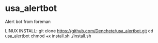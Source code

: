 # usa_alertbot
Alert bot from foreman

LINUX INSTALL:
git clone https://github.com/Denchete/usa_alertbot.git
cd usa_alertbot
chmod +x install.sh
./install.sh

